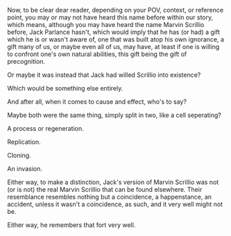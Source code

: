 Now, to be clear dear reader, depending on your POV, context, or reference point, you may or may not have heard this name before within our story, which means, although you may have heard the name Marvin Scrillio before, Jack Parlance hasn't, which would imply that he has (or had) a gift which he is or wasn't aware of, one that was built atop his own ignorance, a gift many of us, or maybe even all of us, may have, at least if one is willing to confront one's own natural abilities, this gift being the gift of precognition.

Or maybe it was instead that Jack had willed Scrillio into existence?

Which would be something else entirely.

And after all, when it comes to cause and effect, who's to say?

Maybe both were the same thing, simply split in two, like a cell seperating?

A process or regeneration.

Replication.

Cloning.

An invasion.

Either way, to make a distinction, Jack's version of Marvin Scrillio was not (or is not) the real Marvin Scrillio that can be found elsewhere. Their resemblance resembles nothing but a coincidence, a happenstance, an accident, unless it wasn't a coincidence, as such, and it very well might not be.

Either way, he remembers that fort very well.